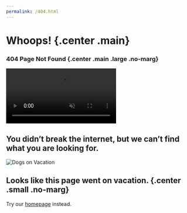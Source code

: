 ```yaml
---
permalink: /404.html
---
```

Whoops! {.center .main}
=======

### 404 Page Not Found {.center .main .large .no-marg}

<div class="bound">
    <video class="e404_img" autoplay="" muted="" playsinline="" src="/assets/media/videos/404-pnf.mp4" type="video/mp4"></video>
    <h2 class="e404_message">You didn’t break the internet, but we can’t find what you are looking for.</h2>
  </div>

![Dogs on Vacation](https://media.coschedule.com/uploads/vacation-1.gif)

Looks like this page went on vacation. {.center .small .no-marg}
--------------------------------------

Try our [homepage](/) instead.